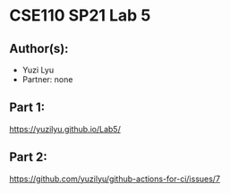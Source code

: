 # CSE110 SP21 Lab 5

## Author(s):
- Yuzi Lyu
- Partner: none

## Part 1:

https://yuzilyu.github.io/Lab5/

## Part 2:

https://github.com/yuzilyu/github-actions-for-ci/issues/7